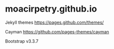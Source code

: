 # moacirpetry.github.io

Jekyll themes
https://pages.github.com/themes/

Cayman
https://github.com/pages-themes/cayman

Bootstrap v3.3.7
